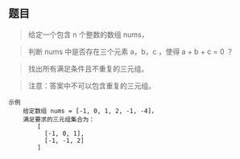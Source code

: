 ## 题目
> 给定一个包含 n 个整数的数组 nums，

> 判断 nums 中是否存在三个元素 a，b，c ，使得 a + b + c = 0 ？

> 找出所有满足条件且不重复的三元组。

> 注意：答案中不可以包含重复的三元组。
```
示例
    给定数组 nums = [-1, 0, 1, 2, -1, -4]，
    满足要求的三元组集合为：
        [
          [-1, 0, 1],
          [-1, -1, 2]
        ]
```